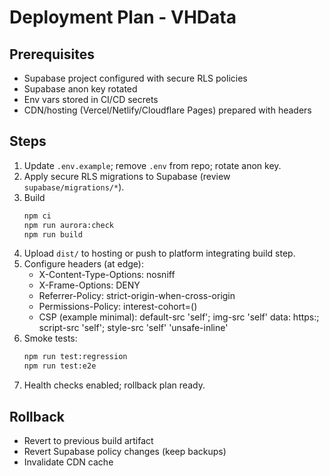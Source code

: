 # Deployment Plan - VHData

## Prerequisites
- Supabase project configured with secure RLS policies
- Supabase anon key rotated
- Env vars stored in CI/CD secrets
- CDN/hosting (Vercel/Netlify/Cloudflare Pages) prepared with headers

## Steps
1. Update `.env.example`; remove `.env` from repo; rotate anon key.
2. Apply secure RLS migrations to Supabase (review `supabase/migrations/*`).
3. Build
   ```bash
   npm ci
   npm run aurora:check
   npm run build
   ```
4. Upload `dist/` to hosting or push to platform integrating build step.
5. Configure headers (at edge):
   - X-Content-Type-Options: nosniff
   - X-Frame-Options: DENY
   - Referrer-Policy: strict-origin-when-cross-origin
   - Permissions-Policy: interest-cohort=()
   - CSP (example minimal): default-src 'self'; img-src 'self' data: https:; script-src 'self'; style-src 'self' 'unsafe-inline'
6. Smoke tests:
   ```bash
   npm run test:regression
   npm run test:e2e
   ```
7. Health checks enabled; rollback plan ready.

## Rollback
- Revert to previous build artifact
- Revert Supabase policy changes (keep backups)
- Invalidate CDN cache
